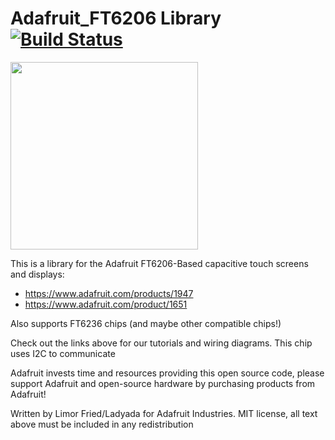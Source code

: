 # Adafruit_FT6206 Library [![Build Status](https://github.com/adafruit/Adafruit_FT6206_Library/workflows/Arduino%20Library%20CI/badge.svg)](https://github.com/adafruit/Adafruit_FT6206_Library/actions)

<img src="https://cdn-shop.adafruit.com/970x728/1947-05.jpg" height="300"/>

This is a library for the Adafruit FT6206-Based capacitive touch screens and displays:
  * https://www.adafruit.com/products/1947
  * https://www.adafruit.com/product/1651

Also supports FT6236 chips (and maybe other compatible chips!)
 
Check out the links above for our tutorials and wiring diagrams. This chip uses I2C to communicate

Adafruit invests time and resources providing this open source code, please support Adafruit and open-source hardware by purchasing products from Adafruit!

Written by Limor Fried/Ladyada for Adafruit Industries.
MIT license, all text above must be included in any redistribution

